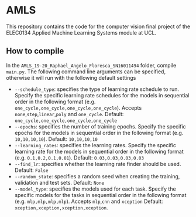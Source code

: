 # AMLS
This repository contains the code for the computer vision final project of the ELEC0134 Applied Machine Learning Systems module at UCL.

## How to compile
In the `AMLS_19-20_Raphael_Angelo_Floresca_SN16011494` folder, compile `main.py`. The following command line arguments can be specified, otherwise it will run with the following default settings
- `--schedule_type`: specifies the type of learning rate schedule to run. Specify the specific learning rate schedules for the models in sequential order in the following format (e.g. `one_cycle,one_cycle,one_cycle,one_cycle`). Accepts `none`,`step`,`linear`,`poly` and `one_cycle`. Default: `one_cycle,one_cycle,one_cycle,one_cycle`
- `--epochs`: specifies the number of training epochs. Specify the specific epochs for the models in sequential order in the following format (e.g. `10,10,10,10`). Default: `10,10,10,10`
- `--learning_rates`: specifies the learning rates. Specify the specific learning rate for the models in sequential order in the following format (e.g. `0.1,0.2,0.1,0.01`). Default: `0.03,0.03,0.03,0.03`
- `--find_lr`: specifies whether the learning rate finder should be used. Default: `False`
- `--random_state`: specifies a random seed when creating the training, validation and test sets. Default: `None`
- `--model_type`: specifies the models used for each task. Specify the specific models for the tasks in sequential order in the following format (e.g. `mlp,mlp,mlp,mlp`). Accepts `mlp`,`cnn` and `xception` Default: `xception,xception,xception,xception`.
